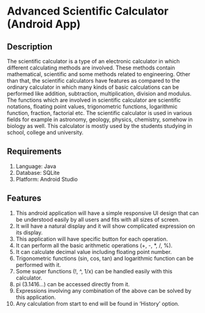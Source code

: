 # Advanced Scientific Calculator (Android App)

## Description
The scientific calculator is a type of an electronic calculator in which different calculating methods are involved. These methods contain mathematical, scientific and some methods related to engineering. Other than that, the scientific calculators have features as compared to the ordinary calculator in which many kinds of basic calculations can be performed like addition, subtraction, multiplication, division and modulus. The functions which are involved in scientific calculator are scientific notations, floating point values, trigonometric functions, logarithmic function, fraction, factorial etc. The scientific calculator is used in various fields for example in astronomy, geology, physics, chemistry, somehow in biology as well. This calculator is mostly used by the students studying in school, college and university. 

## Requirements
1.	Language: Java
2.	Database: SQLite
3.	Platform: Android Studio

## Features
1. This android application will have a simple responsive UI design that can be understood easily by all users and fits with all sizes of screen. 
2. It will have a natural display and it will show complicated expression on its display.
3. This application will have specific button for each operation.
4. It can perform all the basic arithmetic operations (+, -, *, /, %).
5. It can calculate decimal value including floating point number.
6. Trigonometric functions (sin, cos, tan) and logarithmic function can be performed with it.
7. Some super functions (!, ^, 1/x) can be handled easily with this calculator.
8. pi (3.1416…) can be accessed directly from it.
9. Expressions involving any combination of the above can be solved by this application.
10. Any calculation from start to end will be found in ‘History’ option.


